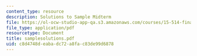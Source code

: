 ```yaml
---
content_type: resource
description: Solutions to Sample Midterm
file: https://ol-ocw-studio-app-qa.s3.amazonaws.com/courses/15-514-financial-and-managerial-accounting-summer-2003/c8d4748deabadc72a8fac83de99d6878_samplesolutions.pdf
file_type: application/pdf
resourcetype: Document
title: samplesolutions.pdf
uid: c8d4748d-eaba-dc72-a8fa-c83de99d6878
---
```

